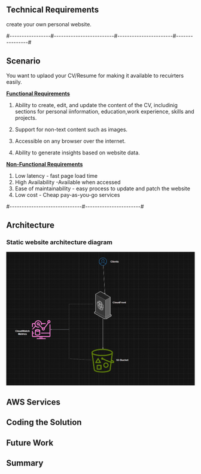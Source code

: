 ## Technical Requirements
 create your own personal website.


#-----------------#-------------------------#-----------------------#----------------#

## Scenario
 You want to uplaod your CV/Resume for making it available to recuirters easily.

 **<u>Functional Requirements</u>**

  1. Ability to create, edit, and update the content of the CV, includinig sections for personal iinformation, education,work experience, skills and projects.

  2. Support for non-text content such as images.

  3. Accessible on any browser over the internet.

  4. Ability to generate insights based on website data.



**<u>Non-Functional Requirements</u>**

  1. Low latency - fast page load time
  2. High Availability -Available when accessed
  3. Ease of maintainability - easy process to update and patch the website
  4. Low cost - Cheap pay-as-you-go services




 #------------------------------#-----------------------#

## Architecture

### Static website architecture diagram


![alt text](image.png)




## AWS Services


## Coding the Solution


## Future Work


## Summary 